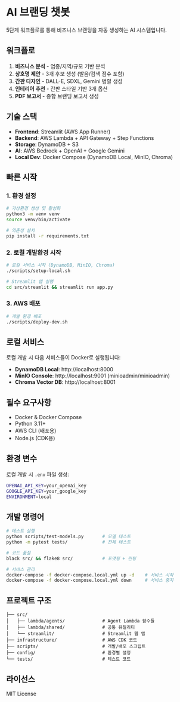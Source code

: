 # AI 브랜딩 챗봇

5단계 워크플로를 통해 비즈니스 브랜딩을 자동 생성하는 AI 시스템입니다.

## 워크플로

1. **비즈니스 분석** - 업종/지역/규모 기반 분석
2. **상호명 제안** - 3개 후보 생성 (발음/검색 점수 포함)
3. **간판 디자인** - DALL-E, SDXL, Gemini 병렬 생성
4. **인테리어 추천** - 간판 스타일 기반 3개 옵션
5. **PDF 보고서** - 종합 브랜딩 보고서 생성

## 기술 스택

- **Frontend**: Streamlit (AWS App Runner)
- **Backend**: AWS Lambda + API Gateway + Step Functions
- **Storage**: DynamoDB + S3
- **AI**: AWS Bedrock + OpenAI + Google Gemini
- **Local Dev**: Docker Compose (DynamoDB Local, MinIO, Chroma)

## 빠른 시작

### 1. 환경 설정
```bash
# 가상환경 생성 및 활성화
python3 -m venv venv
source venv/bin/activate

# 의존성 설치
pip install -r requirements.txt
```

### 2. 로컬 개발환경 시작
```bash
# 로컬 서비스 시작 (DynamoDB, MinIO, Chroma)
./scripts/setup-local.sh

# Streamlit 앱 실행
cd src/streamlit && streamlit run app.py
```

### 3. AWS 배포
```bash
# 개발 환경 배포
./scripts/deploy-dev.sh
```

## 로컬 서비스

로컬 개발 시 다음 서비스들이 Docker로 실행됩니다:

- **DynamoDB Local**: http://localhost:8000
- **MinIO Console**: http://localhost:9001 (minioadmin/minioadmin)  
- **Chroma Vector DB**: http://localhost:8001

## 필수 요구사항

- Docker & Docker Compose
- Python 3.11+
- AWS CLI (배포용)
- Node.js (CDK용)

## 환경 변수

로컬 개발 시 `.env` 파일 생성:
```bash
OPENAI_API_KEY=your_openai_key
GOOGLE_API_KEY=your_google_key
ENVIRONMENT=local
```

## 개발 명령어

```bash
# 테스트 실행
python scripts/test-models.py       # 모델 테스트
python -m pytest tests/             # 전체 테스트

# 코드 품질
black src/ && flake8 src/           # 포맷팅 + 린팅

# 서비스 관리
docker-compose -f docker-compose.local.yml up -d    # 서비스 시작
docker-compose -f docker-compose.local.yml down     # 서비스 중지
```

## 프로젝트 구조

```
├── src/
│   ├── lambda/agents/              # Agent Lambda 함수들
│   ├── lambda/shared/              # 공통 유틸리티
│   └── streamlit/                  # Streamlit 웹 앱
├── infrastructure/                 # AWS CDK 코드
├── scripts/                        # 개발/배포 스크립트
├── config/                         # 환경별 설정
└── tests/                          # 테스트 코드
```

## 라이선스

MIT License